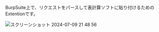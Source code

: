 BurpSuite上で、リクエストをパースして表計算ソフトに貼り付けるためのExtentionです。

![スクリーンショット 2024-07-09 21 48 56](https://github.com/OgaworldEX/RequestParser/assets/7531669/7f915fd9-da26-448e-8faa-a9116dd54818)
